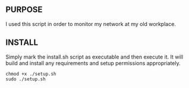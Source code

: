 **PURPOSE**
------------

I used this script in order to monitor my network at my old workplace.

INSTALL
--------

Simply mark the install.sh script as executable and then execute it.
It will build and install any requirements and setup permissions appropriately.

	chmod +x ./setup.sh
	sudo ./setup.sh
